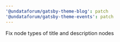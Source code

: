 ```yaml
---
'@undataforum/gatsby-theme-blog': patch
'@undataforum/gatsby-theme-events': patch
---
```


Fix node types of title and description nodes
